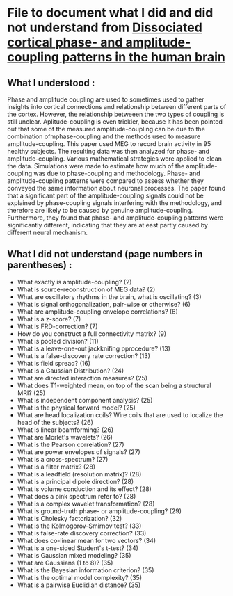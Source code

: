 # File to document what I did and did not understand from [Dissociated cortical phase- and amplitude-coupling patterns in the human brain][1]
## What I understood : 
Phase and amplitude coupling are used to sometimes used to gather insights into cortical connections and relationship between different parts of the cortex. However, the relationship
betweeen the two types of coupling is still unclear. Aplitude-coupling is even trickier, because it has been pointed out that some of the measured amplitude-coupling can be due to
the combination ofmphase-coupling and the methods used to measure amplitude-coupling. This paper used MEG to record brain activity in 95 healthy subjects. The resulting data was then
analyzed for phase- and amplitude-coupling. Various mathematical strategies were applied to clean the data. Simulations were made to estimate how much of the amplitude-coupling was due
to phase-coupling and methodology. Phase- and amplitude-coupling patterns were compared to assess whether they conveyed the same information about neuronal processes. The paper found 
that a significant part of the amplitude-coupling signals could not be explained by phase-coupling signals interfering with the methodology, and therefore are likely to be caused by 
genuine amplitude-coupling. Furthermore, they found that phase- and amplitude-coupling patterns were significantly different, indicating that they are at east partly caused by different 
neural mechanism.


## What I did not understand (page numbers in parentheses) :
- What exactly is amplitude-coupling? (2)
- What is source-reconstruction of MEG data? (2)
- What are oscillatory rhythms in the brain, what is oscillating? (3)
- What is signal orthogonalization, pair-wise or otherwise? (6)
- What are amplitude-coupling envelope correlations? (6)
- What is a z-score? (7)
- What is FRD-correction? (7)
- How do you construct a full connectivity matrix? (9)
- What is pooled division? (11)
- What is a leave-one-out jackknifing pprocedure? (13)
- What is a false-discovery rate correction? (13)
- What is field spread? (16)
- What is a Gaussian Distribution? (24)
- What are directed interaction measures? (25)
- What does T1-weighted mean, on top of the scan being a structural MRI? (25)
- What is independent component analysis? (25)
- What is the physical forward model? (25)
- What are head localization coils? Wire coils that are used to localize the head of the subjects? (26)
- What is linear beamforming? (26)
- What are Morlet's wavelets? (26)
- What is the Pearson correlation? (27)
- What are power envelopes of signals? (27)
- What is a cross-spectrum? (27)
- What is a filter matrix? (28)
- What is a leadfield (resolution matrix)? (28)
- What is a principal dipole direction? (28)
- What is volume conduction and its effect? (28)
- What does a pink spectrum refer to? (28)
- What is a complex wavelet transformation? (28)
- What is ground-truth phase- or amplitude-coupling? (29)
- What is Cholesky factorization? (32)
- What is the Kolmogorov-Smirnov test? (33)
- What is false-rate discovery correction? (33)
- What does co-linear mean for two vectors? (34)
- What is a one-sided Student's t-test? (34)
- What is Gaussian mixed modeling? (35)
- What are Gaussians (1 to 8)? (35)
- What is the Bayesian information criterion? (35)
- What is the optimal model complexity? (35)
- What is a pairwise Euclidian distance? (35)


[1]: https://www.biorxiv.org/content/10.1101/485599v2
